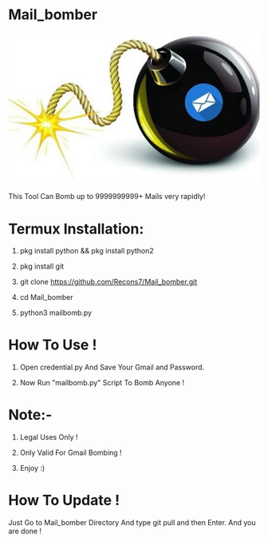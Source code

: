 # Mail_bomber

![](bomb.png)

This Tool Can Bomb up to 9999999999+ Mails very rapidly! 

# Termux Installation:

1) pkg install python && pkg install python2

2) pkg install git

3) git clone https://github.com/Recons7/Mail_bomber.git

4) cd Mail_bomber 

5) python3 mailbomb.py


# How To Use !

1) Open credential.py And Save Your Gmail and Password.

2) Now Run "mailbomb.py" Script To Bomb Anyone !


# Note:-

1) Legal Uses Only !

2) Only Valid For Gmail Bombing !

3) Enjoy :)

# How To Update !

Just Go to Mail_bomber Directory And type git pull and then Enter. And you are done !
